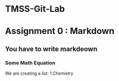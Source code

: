 

# TMSS-Git-Lab
# Assignment 0 : Markdown
## You have to write markdeown
### Some Math Equation

We are creating a list:
1.Chemistry
